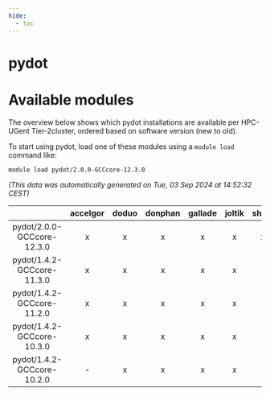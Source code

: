 ```yaml
---
hide:
  - toc
---
```


pydot
=====

# Available modules


The overview below shows which pydot installations are available per HPC-UGent Tier-2cluster, ordered based on software version (new to old).

To start using pydot, load one of these modules using a `module load` command like:

```shell
module load pydot/2.0.0-GCCcore-12.3.0
```

*(This data was automatically generated on Tue, 03 Sep 2024 at 14:52:32 CEST)*  

| |accelgor|doduo|donphan|gallade|joltik|shinx|skitty|
| :---: | :---: | :---: | :---: | :---: | :---: | :---: | :---: |
|pydot/2.0.0-GCCcore-12.3.0|x|x|x|x|x|x|x|
|pydot/1.4.2-GCCcore-11.3.0|x|x|x|x|x|-|x|
|pydot/1.4.2-GCCcore-11.2.0|x|x|x|x|x|-|x|
|pydot/1.4.2-GCCcore-10.3.0|x|x|x|x|x|-|x|
|pydot/1.4.2-GCCcore-10.2.0|-|x|x|x|x|-|x|
